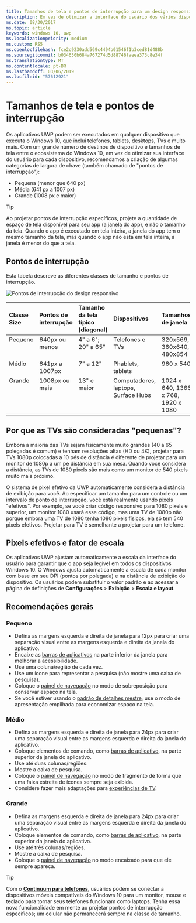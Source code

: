 ```yaml
---
title: Tamanhos de tela e pontos de interrupção para um design responsivo
description: Em vez de otimizar a interface do usuário dos vários dispositivos no ecossistema do Windows 10, é recomendável projetar algumas categorias de largura chave chamadas pontos de interrupção.
ms.date: 08/30/2017
ms.topic: article
keywords: windows 10, uwp
ms.localizationpriority: medium
ms.custom: RS5
ms.openlocfilehash: fce2c9230add569c4494b01546f1b3ced81d488b
ms.sourcegitcommit: b034650b684a767274d5d88746faeea373c8e34f
ms.translationtype: MT
ms.contentlocale: pt-BR
ms.lasthandoff: 03/06/2019
ms.locfileid: "57612921"
---
```

#  <a name="screen-sizes-and-breakpoints"></a>Tamanhos de tela e pontos de interrupção

Os aplicativos UWP podem ser executados em qualquer dispositivo que executa o Windows 10, que inclui telefones, tablets, desktops, TVs e muito mais. Com um grande número de destinos de dispositivo e tamanhos de tela entre o ecossistema do Windows 10, em vez de otimizar sua interface do usuário para cada dispositivo, recomendamos a criação de algumas categorias de largura de chave (também chamado de "pontos de interrupção"): 
- Pequena (menor que 640 px)
- Média (641 px a 1007 px)
- Grande (1008 px e maior)

> [!TIP]
> Ao projetar pontos de interrupção específicos, projete a quantidade de espaço de tela disponível para seu app (a janela do app), e não o tamanho da tela. Quando o app é executado em tela inteira, a janela do app tem o mesmo tamanho da tela, mas quando o app não está em tela inteira, a janela é menor do que a tela.

## <a name="breakpoints"></a>Pontos de interrupção
Esta tabela descreve as diferentes classes de tamanho e pontos de interrupção.

![Pontos de interrupção do design responsivo](images/breakpoints/size-classes.svg)

<table>
<thead>
<tr class="header">
<th align="left">Classe Size</th>
<th align="left">Pontos de interrupção</th>
<th align="left">Tamanho da tela típico (diagonal)</th>
<th align="left">Dispositivos</th>
<th align="left">Tamanhos de janela</th>
</tr>
</thead>
<tbody>
<tr class="even">
<td style="vertical-align:top;">Pequeno</td>
<td style="vertical-align:top;">640px ou menos</td>
<td style="vertical-align:top;">4&quot; a 6&quot;; 20&quot; a 65&quot;</td>
<td style="vertical-align:top;">Telefones e TVs</td>
<td style="vertical-align:top;">320x569, 360x640, 480x854</td>
</tr>
<tr class="odd">
<td style="vertical-align:top;">Médio</td>
<td style="vertical-align:top;">641px a 1007px</td>
<td style="vertical-align:top;">7&quot; a 12&quot;</td>
<td style="vertical-align:top;">Phablets, tablets</td>
<td style="vertical-align:top;">960 x 540</td>
</tr>
<tr class="even">
<td style="vertical-align:top;">Grande</td>
<td style="vertical-align:top;">1008px ou mais</td>
<td style="vertical-align:top;">13&quot; e maior</td>
<td style="vertical-align:top;">Computadores, laptops, Surface Hubs</td>
<td style="vertical-align:top;">1024 x 640, 1366 x 768, 1920 x 1080</td>
</tr>
</tbody>
</table>

## <a name="why-are-tvs-considered-small"></a>Por que as TVs são consideradas "pequenas"? 

Embora a maioria das TVs sejam fisicamente muito grandes (40 a 65 polegadas é comum) e tenham resoluções altas (HD ou 4K), projetar para TVs 1080p colocadas a 10 pés de distância é diferente de projetar para um monitor de 1080p a um pé distância em sua mesa. Quando você considera a distância, as TVs de 1080 pixels são mais como um monitor de 540 pixels muito mais próximo.

O sistema de pixel efetivo da UWP automaticamente considera a distância de exibição para você. Ao especificar um tamanho para um controle ou um intervalo de ponto de interrupção, você está realmente usando pixels "efetivos". Por exemplo, se você criar código responsivo para 1080 pixels e superior, um monitor 1080 usará esse código, mas uma TV de 1080p não porque embora uma TV de 1080 tenha 1080 pixels físicos, ela só tem 540 pixels efetivos. Projetar para TV é semelhante a projetar para um telefone.

## <a name="effective-pixels-and-scale-factor"></a>Pixels efetivos e fator de escala

Os aplicativos UWP ajustam automaticamente a escala da interface do usuário para garantir que o app seja legível em todos os dispositivos Windows 10. O Windows ajusta automaticamente a escala de cada monitor com base em seu DPI (pontos por polegada) e na distância de exibição do dispositivo. Os usuários podem substituir o valor padrão e ao acessar a página de definições de **Configurações** > **Exibição** > **Escala e layout**. 


## <a name="general-recommendations"></a>Recomendações gerais

### <a name="small"></a>Pequeno
- Defina as margens esquerda e direita de janela para 12px para criar uma separação visual entre as margens esquerda e direita da janela do aplicativo.
- Encaixe as [barras de aplicativos](../controls-and-patterns/app-bars.md) na parte inferior da janela para melhorar a acessibilidade.
- Use uma coluna/região de cada vez.
- Use um ícone para representar a pesquisa (não mostre uma caixa de pesquisa).
- Coloque o [painel de navegação](../controls-and-patterns/navigationview.md) no modo de sobreposição para conservar espaço na tela.
- Se você estiver usando o [padrão de detalhes mestre](../controls-and-patterns/master-details.md), use o modo de apresentação empilhada para economizar espaço na tela.

### <a name="medium"></a>Médio
- Defina as margens esquerda e direita de janela para 24px para criar uma separação visual entre as margens esquerda e direita da janela do aplicativo.
- Coloque elementos de comando, como [barras de aplicativo](../controls-and-patterns/app-bars.md), na parte superior da janela do aplicativo.
- Use até duas colunas/regiões.
- Mostre a caixa de pesquisa.
- Coloque o [painel de navegação](../controls-and-patterns/navigationview.md) no modo de fragmento de forma que uma faixa estreita de ícones sempre seja exibida.
- Considere fazer mais adaptações para [experiências de TV](https://go.microsoft.com/fwlink/?LinkId=760736).

### <a name="large"></a>Grande
- Defina as margens esquerda e direita de janela para 24px para criar uma separação visual entre as margens esquerda e direita da janela do aplicativo.
- Coloque elementos de comando, como [barras de aplicativo](../controls-and-patterns/app-bars.md), na parte superior da janela do aplicativo.
- Use até três colunas/regiões.
- Mostre a caixa de pesquisa.
- Coloque o [painel de navegação](../controls-and-patterns/navigationview.md) no modo encaixado para que ele sempre apareça.

>[!TIP] 
> Com o [ **Continuum para telefones**](https://go.microsoft.com/fwlink/p/?LinkID=699431), usuários podem se conectar a dispositivos móveis compatíveis do Windows 10 para um monitor, mouse e teclado para tornar seus telefones funcionam como laptops. Tenha essa nova funcionalidade em mente ao projetar pontos de interrupção específicos; um celular não permanecerá sempre na classe de tamanho.


